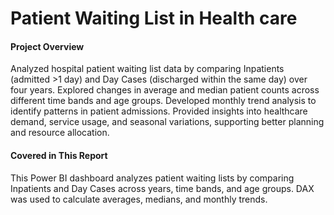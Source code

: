 # Patient Waiting List in Health care
#### Project Overview
Analyzed hospital patient waiting list data by comparing Inpatients (admitted >1 day) and Day Cases (discharged within the same day) over four years. Explored changes in average and median patient counts across different time bands and age groups. Developed monthly trend analysis to identify patterns in patient admissions. Provided insights into healthcare demand, service usage, and seasonal variations, supporting better planning and resource allocation.
#### Covered in This Report
This Power BI dashboard analyzes patient waiting lists by comparing Inpatients and Day Cases across years, time bands, and age groups. DAX was used to calculate averages, medians, and monthly trends.
